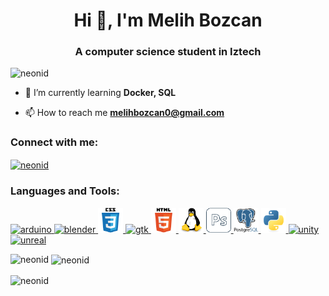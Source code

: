 <h1 align="center">Hi 👋, I'm Melih Bozcan</h1>
<h3 align="center">A computer science student in Iztech</h3>

<p align="left"> <img src="https://komarev.com/ghpvc/?username=neonid&label=Profile%20views&color=0e75b6&style=flat" alt="neonid" /> </p>

- 🌱 I’m currently learning **Docker, SQL**

- 📫 How to reach me **melihbozcan0@gmail.com**

<h3 align="left">Connect with me:</h3>
<p align="left">
<a href="https://steamcommunity.com/id/neonid0/" target="blank"><img align="center" src="https://external-content.duckduckgo.com/iu/?u=https%3A%2F%2Fstatic.vecteezy.com%2Fsystem%2Fresources%2Fpreviews%2F020%2F975%2F558%2Fnon_2x%2Fsteam-logo-steam-icon-transparent-free-png.png&f=1&nofb=1&ipt=bad783698e386cc00e7460ccc61ac50e7d958888fee32b426fdaf68f54293351&ipo=images" alt="neonid" height="40" width="40" /></a>
</p>

<h3 align="left">Languages and Tools:</h3>
<p align="left"> <a href="https://www.arduino.cc/" target="_blank" rel="noreferrer"> <img src="https://cdn.worldvectorlogo.com/logos/arduino-1.svg" alt="arduino" width="40" height="40"/> </a> <a href="https://www.blender.org/" target="_blank" rel="noreferrer"> <img src="https://download.blender.org/branding/community/blender_community_badge_white.svg" alt="blender" width="40" height="40"/> </a> <a href="https://www.w3schools.com/css/" target="_blank" rel="noreferrer"> <img src="https://raw.githubusercontent.com/devicons/devicon/master/icons/css3/css3-original-wordmark.svg" alt="css3" width="40" height="40"/> </a> <a href="https://www.gtk.org/" target="_blank" rel="noreferrer"> <img src="https://upload.wikimedia.org/wikipedia/commons/7/71/GTK_logo.svg" alt="gtk" width="40" height="40"/> </a> <a href="https://www.w3.org/html/" target="_blank" rel="noreferrer"> <img src="https://raw.githubusercontent.com/devicons/devicon/master/icons/html5/html5-original-wordmark.svg" alt="html5" width="40" height="40"/> </a> <a href="https://www.linux.org/" target="_blank" rel="noreferrer"> <img src="https://raw.githubusercontent.com/devicons/devicon/master/icons/linux/linux-original.svg" alt="linux" width="40" height="40"/> </a> <a href="https://www.photoshop.com/en" target="_blank" rel="noreferrer"> <img src="https://raw.githubusercontent.com/devicons/devicon/master/icons/photoshop/photoshop-line.svg" alt="photoshop" width="40" height="40"/> </a> <a href="https://www.postgresql.org" target="_blank" rel="noreferrer"> <img src="https://raw.githubusercontent.com/devicons/devicon/master/icons/postgresql/postgresql-original-wordmark.svg" alt="postgresql" width="40" height="40"/> </a> <a href="https://www.python.org" target="_blank" rel="noreferrer"> <img src="https://raw.githubusercontent.com/devicons/devicon/master/icons/python/python-original.svg" alt="python" width="40" height="40"/> </a> <a href="https://unity.com/" target="_blank" rel="noreferrer"> <img src="https://www.vectorlogo.zone/logos/unity3d/unity3d-icon.svg" alt="unity" width="40" height="40"/> </a> <a href="https://unrealengine.com/" target="_blank" rel="noreferrer"> <img src="https://raw.githubusercontent.com/kenangundogan/fontisto/036b7eca71aab1bef8e6a0518f7329f13ed62f6b/icons/svg/brand/unreal-engine.svg" alt="unreal" width="40" height="40"/> </a> </p>

<p><img align="left" src="https://github-readme-stats.vercel.app/api/top-langs?username=neonid&show_icons=true&locale=en&layout=compact" alt="neonid" /></p>

<p>&nbsp;<img align="center" src="https://github-readme-stats.vercel.app/api?username=neonid&show_icons=true&locale=en" alt="neonid" /></p>

<p><img align="center" src="https://github-readme-streak-stats.herokuapp.com/?user=neonid&" alt="neonid" /></p>

